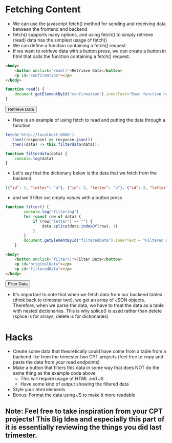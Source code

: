 <head>
    <link rel="stylesheet" href="fetchingandfiltering.css">
</head>

# Fetching Content
- We can use the javascript fetch() method for sending and receiving data between the frontend and backend
- fetch() supports many options, and using fetch() to simply retrieve (read) data has the simplest usage of fetch()
- We can define a function containing a fetch() request
- If we want to retrieve data with a button press, we can create a button in html that calls the function containing a fetch() request.

```html
<body>
    <button onclick="read()">Retrieve Data</button>
    <p id="confirmation"></p>
</body>
```

```javascript
function read() {
    document.getElementById("confirmation").innerText="Read function has been called";
}
```

<body>
    <button onclick="read()">Retrieve Data</button>
    <p id="confirmation"></p>
</body>

<script>
    function read() {
        document.getElementById("confirmation").innerText="Read function has been called";
    }
</script>

- Here is an example of using fetch to read and putting the data through a function

```javascript
fetch('http://localhost:8080')
  .then((response) => response.json())
  .then((data) => this.filterdata(data));

function filterdata(data) {
    console.log(data)
}
```

- Let's say that the dictionary below is the data that we fetch from the backend
```json
[{"id": 1, "letter": "a"}, {"id": 2, "letter": "b"}, {"id": 3, "letter": "c"}, {"id": 4, "letter": ""}]
```

- and we'll filter out empty values with a button press



```javascript
function filter() {
        console.log("filtering")
        for (const row of data) {
            if (row["letter"] == "") {
                data.splice(data.indexOf(row), 1)
            }
        }
        document.getElementById("filteredData").innerText = "Filtered Data: " + JSON.stringify(data);
    }
```
```html
<body>
    <button onclick="filter()">Filter Data</button>
    <p id="originalData"></p>
    <p id="filteredData"></p>
</body>
```

<body>
    <button onclick="filter()">Filter Data</button>
    <p id="originalData"></p>
    <p id="filteredData"></p>
</body>

<script>
    let data = [{"id": 1, "letter": "a"}, {"id": 2, "letter": "b"}, {"id": 3, "letter": "c"}, {"id": 4, "letter": ""}]
    document.getElementById("originalData").innerText = "Original data: " + JSON.stringify(data);

    function filter() {
        console.log("filtering")
        for (const row of data) {
            if (row["letter"] == "") {
                data.splice(data.indexOf(row), 1)
            }
        }
        document.getElementById("filteredData").innerText = "Filtered Data: " + JSON.stringify(data);
    }

</script>

- It's important to note that when we fetch data from our backend tables (think back to trimester two), we get an array of JSON objects. Therefore, when we parse the data, we have to treat the data as a table with nested dictionaries. This is why splice() is used rather than delete (splice is for arrays, delete is for dictionaries)

# Hacks
- Create some data that theoretically could have come from a table from a backend like from the trimester two CPT projects (feel free to copy and paste the data from your read endpoints)
- Make a button that filters this data in some way that does NOT do the same thing as the example code above
    - This will require usage of HTML and JS
    - Have some kind of output showing the filtered data
- Style your html elements
- Bonus: Format the data using JS to make it more readable

## Note: Feel free to take inspiration from your CPT projects! This Big Idea and especially this part of it is essentially reviewing the things you did last trimester.